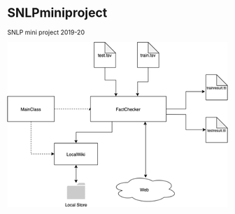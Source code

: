 # SNLPminiproject
SNLP mini project 2019-20
<p align="center"><img src = "https://github.com/shivam-bahedia/SNLPminiproject/blob/master/figure/FactChecker.png"/></p>


